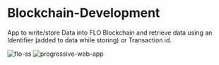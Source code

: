 # Blockchain-Development
App to write/store Data into FLO Blockchain and retrieve data using an Identifier (added to data while storing) or Transaction id.


![flo-ss](https://user-images.githubusercontent.com/64072034/175103471-50a2088a-4f05-46a3-be7e-ed6c08a613ca.png)
![progressive-web-app](https://user-images.githubusercontent.com/64072034/175103497-3205a4fa-0939-41c0-ac05-3216eab79611.png)
